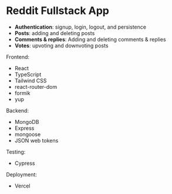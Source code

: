 # Reddit Fullstack App

- **Authentication**: signup, login, logout, and persistence
- **Posts**: adding and deleting posts
- **Comments & replies**: Adding and deleting comments & replies
- **Votes**: upvoting and downvoting posts

Frontend:

- React
- TypeScript
- Tailwind CSS
- react-router-dom
- formik
- yup

Backend:

- MongoDB
- Express
- mongoose
- JSON web tokens

Testing:

- Cypress

Deployment:

- Vercel
